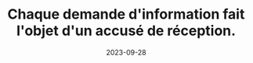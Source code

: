 ---
N: '105'
Rubrique: Identification et contact
title: Chaque demande d'information fait l'objet d'un accusé de réception. 
detail: Chaque demande d'information fait l'objet d'un accusé de réception. 
abstract: 
categories: [" Identification et contact"]
agrege: O4105-E018
opquast: '4 105'
indiceebook: '18'
description: "Règle n° 018"
before: "017"
weight: "018"
after: "019"
actif: '1'
layout: rules
date: 2023-09-28
tags: ["", ""]
objectif: ["", ""]
Meo: [""]
Controle: [""
]
epubcheck: 
ace: 
Source: ["Opquast"]
Referentiel: [""]
Steps: ["", ""]
---